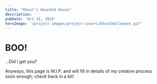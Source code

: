 ```yaml
---
title: "Ghoul's Haunted House"
description: ''
pubDate: 'Oct 31, 2024'
heroImage: '/project-images/project-covers/GhoulHalloween.gif'
---
```


<h1> BOO! </h1>

...Did I get you?

Anyways, this page is W.I.P. and will fill in details of my creative process soon enough; check back in a bit!